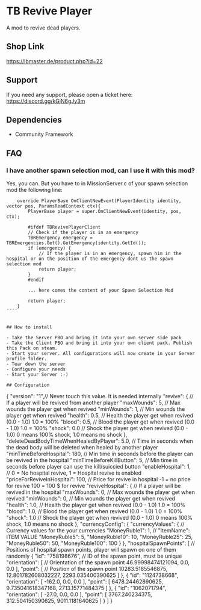 # TB Revive Player

A mod to revive dead players.

## Shop Link
https://lbmaster.de/product.php?id=22

## Support

If you need any support, please open a ticket here: https://discord.gg/kGjN6gJy3m


## Dependencies
- Community Framework

## FAQ

### I have another spawn selection mod, can I use it with this mod?

Yes, you can. But you have to in MissionServer.c of your spawn selection mod the following line:

````
    override PlayerBase OnClientNewEvent(PlayerIdentity identity, vector pos, ParamsReadContext ctx){
        PlayerBase player = super.OnClientNewEvent(identity, pos, ctx);

    	#ifdef TBRevivePlayerClient
    	// Check if the player is in an emergency
		TBREmergency emergency = TBREmergencies.Get().GetEmergency(identity.GetId());
		if (emergency) {
            // If the player is in an emergency, spawn him in the hospital or on the position of the emergency dont us the spawn selection mod
			return player;
		}
		#endif
		
		... here comes the content of your Spawn Selection Mod
		
		return player;
    }
´´´´


## How to install

- Take the Server PBO and bring it into your own server side pack
- Take the Client PBO and bring it into your own client pack. Publish this Pack on steam.
- Start your server. All configurations will now create in your Server profile folder.
- Tear down the server
- Configure your needs
- Start your Server :-) 

## Configuration

````
{
    "version": "1",// Never touch this value. It is needed internally
    "revive": { // If a player will be revived from another player
        "maxWounds": 5, // Max wounds the player get when revived
        "minWounds": 1, // Min wounds the player get when revived
        "health": 0.5, // Health the player get when revived (0.0 - 1.0) 1.0 = 100%
        "blood": 0.5, // Blood the player get when revived (0.0 - 1.0) 1.0 = 100%
        "shock": 0.0 // Shock the player get when revived (0.0 - 1.0) 0 means 100% shock, 1.0 means no shock
    },
    "deleteDeadBodyTimeWhenHealedByPlayer": 5.0, // Time in seconds when the dead body will be deleted when healed by another player
    "minTimeBeforeHospital": 180, // Min time in seconds before the player can be revived in the hospital
    "minTimeBeforeKillButton": 5, // Min time in seconds before player can use the kill/suiccied button
    "enableHospital": 1, // 0 = No hospital revive, 1 = Hospital revive is enabled
    "priceForReviveInHospital": 100, // Price for revive in hospital -1 = no price for revive 100 = 100 $ for revive
    "reviveHospital": { // If a player will be revived in the hospital
        "maxWounds": 0, // Max wounds the player get when revived
        "minWounds": 0, // Min wounds the player get when revived
        "health": 1.0, // Health the player get when revived (0.0 - 1.0) 1.0 = 100%
        "blood": 1.0, // Blood the player get when revived (0.0 - 1.0) 1.0 = 100%
        "shock": 1.0 // Shock the player get when revived (0.0 - 1.0) 0 means 100% shock, 1.0 means no shock
    },
    "currencyConfig": {
        "currencyValues": { // Currency values for the your currencies
            "MoneyRuble1": 1, // "ItemName": ITEM VALUE
            "MoneyRuble5": 5,
            "MoneyRuble10": 10,
            "MoneyRuble25": 25,
            "MoneyRuble50": 50,
            "MoneyRuble100": 100
        }
    },
    "hospitalSpawnPoints": [ // Positions of hospital spawn points, player will spawn on one of them randomly
        {
            "id": "758198676", // ID of the spawn point, must be unique
            "orientation": [ // Orientation of the spawn point
                46.99998474121094,
                0.0,
                0.0
            ],
            "point": [ // Position of the spawn point
                10283.5185546875,
                12.801782608032227,
                2293.035400390625
            ]
        },
        {
            "id": "1124738668",
            "orientation": [
                -162.0,
                0.0,
                0.0
            ],
            "point": [
                6478.24462890625,
                9.735041618347168,
                2713.15771484375
            ]
        },
        {
            "id": "1062071794",
            "orientation": [
                -27.0,
                0.0,
                0.0
            ],
            "point": [
                3767.240234375,
                312.504150390625,
                9011.1181640625
            ]
        }
    ]
}

````